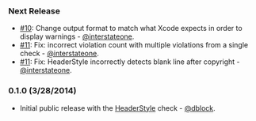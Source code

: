 ### Next Release

* [#10](https://github.com/dblock/obcd/pull/10): Change output format to match what Xcode expects in order to display warnings - [@interstateone](https://github.com/interstateone).
* [#11](https://github.com/dblock/obcd/pull/11): Fix: incorrect violation count with multiple violations from a single check - [@interstateone](https://github.com/interstateone).
* [#11](https://github.com/dblock/obcd/pull/11): Fix: HeaderStyle incorrectly detects blank line after copyright - [@interstateone](https://github.com/interstateone).

### 0.1.0 (3/28/2014)

* Initial public release with the [HeaderStyle](checks/HeaderStyle.md) check - [@dblock](https://github.com/dblock).
